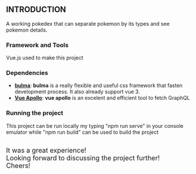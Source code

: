 ## **INTRODUCTION**

A working pokedex that can separate pokemon by its types and see pokemon details.

### **Framework and Tools**
Vue.js used to make this project

### **Dependencies**
- [**bulma**](https://bulma.io/): **bulma** is a really flexible and useful css framework that fasten development process. It also already support vue 3.
- [**Vue Apollo**](https://v4.apollo.vuejs.org/): **vue apollo** is an excelent and efficient tool to fetch GraphQL

### **Running the project**
This project can be run locally my typing "npm run serve" in your console emulator
while "npm run build" can be used to build the project

<br><font size=4>
It was a great experience!<br>
Looking forward to discussing the project further! <br>
Cheers!
</font>
